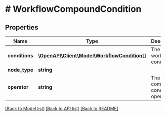 # # WorkflowCompoundCondition

## Properties

Name | Type | Description | Notes
------------ | ------------- | ------------- | -------------
**conditions** | [**\OpenAPI\Client\Model\WorkflowCondition[]**](WorkflowCondition.md) | The list of workflow conditions. |
**node_type** | **string** |  |
**operator** | **string** | The compound condition operator. |

[[Back to Model list]](../../README.md#models) [[Back to API list]](../../README.md#endpoints) [[Back to README]](../../README.md)

